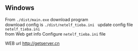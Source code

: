 ## Windows
  From `./dist/main.exe` download program  
  download config is `./dist/netelf_tieba.ini ` 
  update config file `netelf_tieba.ini`  
  from Web get info Configure `netelf_tieba.ini` file  
  
  WEB url http://getserver.cn

